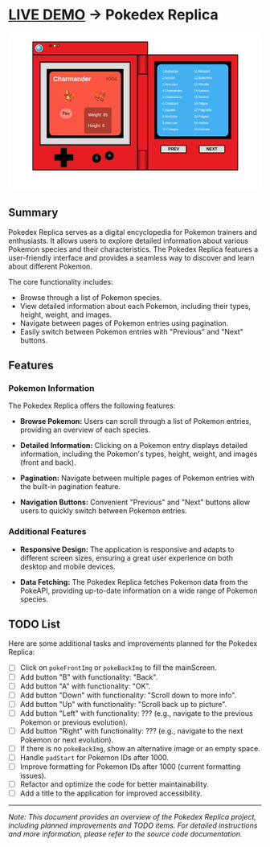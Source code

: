 # [LIVE DEMO](https://shcoobz.github.io/pokedex-replica/) -> Pokedex Replica

![Project Image](/img/pokedex-replica.png)

## Summary

Pokedex Replica serves as a digital encyclopedia for Pokemon trainers and enthusiasts. It allows users to explore detailed information about various Pokemon species and their characteristics. The Pokedex Replica features a user-friendly interface and provides a seamless way to discover and learn about different Pokemon.

The core functionality includes:

- Browse through a list of Pokemon species.
- View detailed information about each Pokemon, including their types, height, weight, and images.
- Navigate between pages of Pokemon entries using pagination.
- Easily switch between Pokemon entries with "Previous" and "Next" buttons.

## Features

### Pokemon Information

The Pokedex Replica offers the following features:

- **Browse Pokemon:** Users can scroll through a list of Pokemon entries, providing an overview of each species.

- **Detailed Information:** Clicking on a Pokemon entry displays detailed information, including the Pokemon's types, height, weight, and images (front and back).

- **Pagination:** Navigate between multiple pages of Pokemon entries with the built-in pagination feature.

- **Navigation Buttons:** Convenient "Previous" and "Next" buttons allow users to quickly switch between Pokemon entries.

### Additional Features

- **Responsive Design:** The application is responsive and adapts to different screen sizes, ensuring a great user experience on both desktop and mobile devices.

- **Data Fetching:** The Pokedex Replica fetches Pokemon data from the PokeAPI, providing up-to-date information on a wide range of Pokemon species.

## TODO List

Here are some additional tasks and improvements planned for the Pokedex Replica:

- [ ] Click on `pokeFrontImg` or `pokeBackImg` to fill the mainScreen.
- [ ] Add button "B" with functionality: "Back".
- [ ] Add button "A" with functionality: "OK".
- [ ] Add button "Down" with functionality: "Scroll down to more info".
- [ ] Add button "Up" with functionality: "Scroll back up to picture".
- [ ] Add button "Left" with functionality: ??? (e.g., navigate to the previous Pokemon or previous evolution).
- [ ] Add button "Right" with functionality: ??? (e.g., navigate to the next Pokemon or next evolution).
- [ ] If there is no `pokeBackImg`, show an alternative image or an empty space.
- [ ] Handle `padStart` for Pokemon IDs after 1000.
- [ ] Improve formatting for Pokemon IDs after 1000 (current formatting issues).
- [ ] Refactor and optimize the code for better maintainability.
- [ ] Add a title to the application for improved accessibility.

---

_Note: This document provides an overview of the Pokedex Replica project, including planned improvements and TODO items. For detailed instructions and more information, please refer to the source code documentation._
